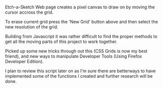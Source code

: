 Etch-a-Sketch Web page creates a pixel canvas to draw on by moving the cursor accross the grid.

To erase current grid press the 'New Grid' button above and then select the new resolution of the grid.

 Building from Javascript it was rather difficult to find the proper methods to get all the moving parts of this project to work together. 

 Picked up some new tricks through out this (CSS Grids is now my best friend), and new ways to manipulate Developer Tools (Using Firefox Developer Edition).

 I plan to review this script later on as I'm sure there are betterways to have implemented some of the functions I created and further research will be done. 